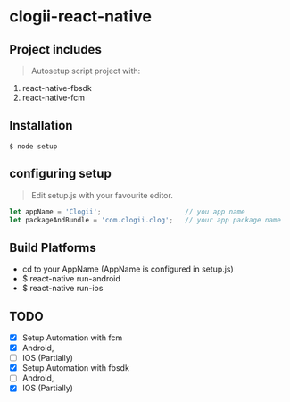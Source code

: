 # clogii-react-native

## Project includes
> Autosetup script project with:

  1. react-native-fbsdk
  1. react-native-fcm
  
## Installation
```shell
$ node setup
```

## configuring setup
> Edit setup.js with your favourite editor.

```js
let appName = 'Clogii';                     // you app name
let packageAndBundle = 'com.clogii.clog';   // your app package name
```

## Build Platforms

- cd to your AppName (AppName is configured in setup.js)
- $ react-native run-android
- $ react-native run-ios

## TODO
- [x] Setup Automation with fcm
- [x] Android,
- [ ] IOS (Partially)
- [x] Setup Automation with fbsdk
- [ ] Android,
- [x] IOS (Partially)
